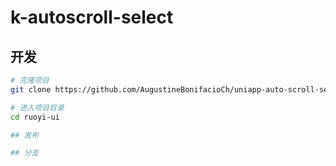 # k-autoscroll-select

## 开发

```bash
# 克隆项目
git clone https://github.com/AugustineBonifacioCh/uniapp-auto-scroll-select.git

# 进入项目目录
cd ruoyi-ui

## 发布

## 分支